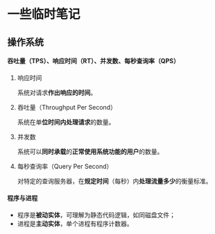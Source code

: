 # 一些临时笔记

## 操作系统

#### 吞吐量（TPS）、响应时间（RT）、并发数、每秒查询率（QPS）

1. 响应时间

   系统对请求**作出响应的时间**。

2. 吞吐量（Throughput Per Second）

   系统在单**位时间内处理请求**的数量。

3. 并发数

   系统可以**同时承载**的**正常使用系统功能的用户**的数量。

4. 每秒查询率（Query Per Second）

   对特定的查询服务器，在**规定时间**（每秒）内**处理流量多少**的衡量标准。

#### 程序与进程

* 程序是**被动实体**，可理解为静态代码逻辑，如同磁盘文件；
* 进程是**主动实体**，单个进程有程序计数器。 